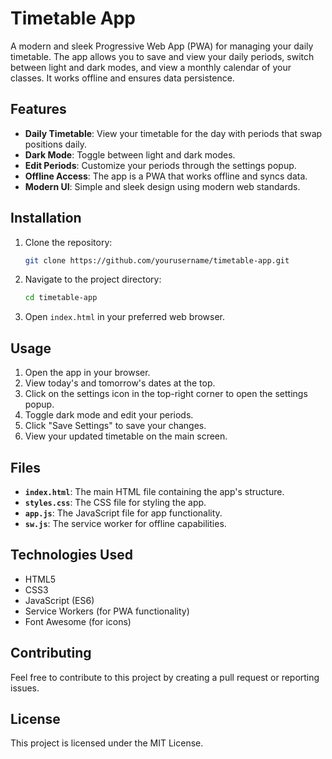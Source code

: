 # Timetable App

A modern and sleek Progressive Web App (PWA) for managing your daily timetable. The app allows you to save and view your daily periods, switch between light and dark modes, and view a monthly calendar of your classes. It works offline and ensures data persistence.

## Features

- **Daily Timetable**: View your timetable for the day with periods that swap positions daily.
- **Dark Mode**: Toggle between light and dark modes.
- **Edit Periods**: Customize your periods through the settings popup.
- **Offline Access**: The app is a PWA that works offline and syncs data.
- **Modern UI**: Simple and sleek design using modern web standards.

## Installation

1. Clone the repository:
   ```sh
   git clone https://github.com/yourusername/timetable-app.git
   ```
2. Navigate to the project directory:
   ```sh
   cd timetable-app
   ```
3. Open `index.html` in your preferred web browser.

## Usage

1. Open the app in your browser.
2. View today's and tomorrow's dates at the top.
3. Click on the settings icon in the top-right corner to open the settings popup.
4. Toggle dark mode and edit your periods.
5. Click "Save Settings" to save your changes.
6. View your updated timetable on the main screen.

## Files

- **`index.html`**: The main HTML file containing the app's structure.
- **`styles.css`**: The CSS file for styling the app.
- **`app.js`**: The JavaScript file for app functionality.
- **`sw.js`**: The service worker for offline capabilities.

## Technologies Used

- HTML5
- CSS3
- JavaScript (ES6)
- Service Workers (for PWA functionality)
- Font Awesome (for icons)

## Contributing

Feel free to contribute to this project by creating a pull request or reporting issues.

## License

This project is licensed under the MIT License.
```
